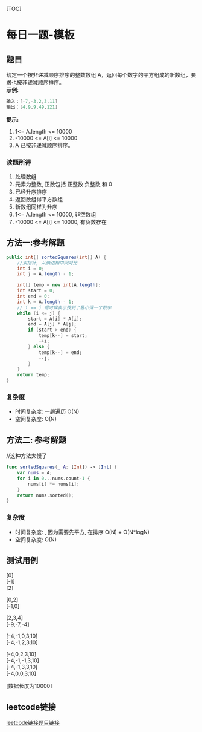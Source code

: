 [TOC]

# 每日一题-模板

## 题目
给定一个按非递减顺序排序的整数数组 A，返回每个数字的平方组成的新数组，要求也按非递减顺序排序。  
**示例:**  
```java
输入：[-7,-3,2,3,11]
输出：[4,9,9,49,121]
```
**提示:**
1. 1<= A.length <= 10000
2. -10000 <= A[i] <= 10000
3. A 已按非递减顺序排序。
### 读题所得
1. 处理数组
2. 元素为整数, 正数包括 正整数 负整数 和 0
2. 已经升序排序
3. 返回数组得平方数组
4. 新数组同样为升序
5. 1<= A.length <= 10000, 非空数组
6. -10000 <= A[i] <= 10000, 有负数存在

## 方法一:参考解题
```java
public int[] sortedSquares(int[] A) {
    //双指针, 从俩边相中间对比
    int i = 0;
    int j = A.length - 1;

    int[] temp = new int[A.length];
    int start = 0;
    int end = 0;
    int k = A.length - 1;
    // i == j 得时候表示找到了最小得一个数字
    while (i <= j) {
        start = A[i] * A[i];
        end = A[j] * A[j];
        if (start > end) {
            temp[k--] = start;
            ++i;
        } else {
            temp[k--] = end;
            --j;
        }
    }
    return temp;
}
```
### 复杂度
* 时间复杂度: 一趟遍历 O(N)
* 空间复杂度:  O(N)

## 方法二: 参考解题
//这种方法太慢了
```swift
func sortedSquares(_ A: [Int]) -> [Int] {
    var nums = A;
    for i in 0...nums.count-1 {
        nums[i] *= nums[i];
    }
    return nums.sorted();
}
```
### 复杂度
* 时间复杂度: , 因为需要先平方, 在排序 O(N)  +  O(N*logN) 
* 空间复杂度: O(N)

## 测试用例
[0]  
[-1]  
[2]   

[0,2]  
[-1,0]  

[2,3,4]  
[-9,-7,-4]  

[-4,-1,0,3,10]  
[-4,-1,2,3,10]  

[-4,0,2,3,10]  
[-4,-1,-1,3,10]  
[-4,-1,3,3,10]  
[-4,0,0,3,10]  

[数据长度为10000]  

## leetcode链接
[leetcode链接题目链接](https://leetcode-cn.com/problems/squares-of-a-sorted-array/submissions/)  